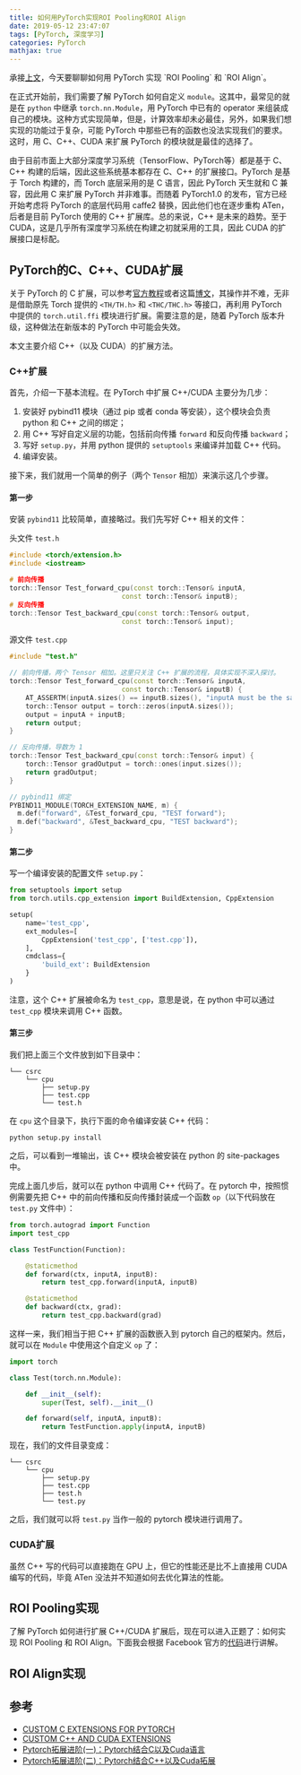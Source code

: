 ```yaml
---
title: 如何用PyTorch实现ROI Pooling和ROI Align
date: 2019-05-12 23:47:07
tags: [PyTorch, 深度学习]
categories: PyTorch
mathjax: true
---
```


承接[上文]([http://jermmy.xyz/2019/04/12/2019-4-12-paper-notes-mask-rcnn/](http://jermmy.xyz/2019/04/12/2019-4-12-paper-notes-mask-rcnn/))，今天要聊聊如何用 PyTorch 实现 `ROI Pooling` 和 `ROI Align`。

在正式开始前，我们需要了解 PyTorch 如何自定义 `module`。这其中，最常见的就是在 `python` 中继承 `torch.nn.Module`，用 PyTorch 中已有的 operator 来组装成自己的模块。这种方式实现简单，但是，计算效率却未必最佳，另外，如果我们想实现的功能过于复杂，可能 PyTorch 中那些已有的函数也没法实现我们的要求。这时，用 C、C++、CUDA 来扩展 PyTorch 的模块就是最佳的选择了。

由于目前市面上大部分深度学习系统（TensorFlow、PyTorch等）都是基于 C、C++ 构建的后端，因此这些系统基本都存在 C、C++ 的扩展接口。PyTorch 是基于 Torch 构建的，而 Torch 底层采用的是 C 语言，因此 PyTorch 天生就和 C 兼容，因此用 C 来扩展 PyTorch 并非难事。而随着 PyTorch1.0 的发布，官方已经开始考虑将 PyTorch 的底层代码用 caffe2 替换，因此他们也在逐步重构 ATen，后者是目前 PyTorch 使用的 C++ 扩展库。总的来说，C++ 是未来的趋势。至于 CUDA，这是几乎所有深度学习系统在构建之初就采用的工具，因此 CUDA 的扩展接口是标配。

<!--more-->

## PyTorch的C、C++、CUDA扩展

关于 PyTorch 的 C 扩展，可以参考[官方教程](https://pytorch.org/tutorials/advanced/c_extension.html)或者这篇[博文](https://oldpan.me/archives/pytorch-combine-c-and-cuda)，其操作并不难，无非是借助原先 Torch 提供的 `<TH/TH.h>` 和 `<THC/THC.h>` 等接口，再利用 PyTorch 中提供的 `torch.util.ffi` 模块进行扩展。需要注意的是，随着 PyTorch 版本升级，这种做法在新版本的 PyTorch 中可能会失效。

本文主要介绍 C++（以及 CUDA）的扩展方法。

### C++扩展

首先，介绍一下基本流程。在 PyTorch 中扩展 C++/CUDA 主要分为几步：

1. 安装好 pybind11 模块（通过 pip 或者 conda 等安装），这个模块会负责 python 和 C++ 之间的绑定；
2. 用 C++ 写好自定义层的功能，包括前向传播 `forward` 和反向传播 `backward`；
3. 写好 `setup.py`，并用 python 提供的 `setuptools` 来编译并加载 C++ 代码。
4. 编译安装。

接下来，我们就用一个简单的例子（两个 `Tensor` 相加）来演示这几个步骤。

#### 第一步

安装 `pybind11` 比较简单，直接略过。我们先写好 C++ 相关的文件：

头文件 `test.h`

```C++
#include <torch/extension.h>
#include <iostream>

# 前向传播
torch::Tensor Test_forward_cpu(const torch::Tensor& inputA,
                            const torch::Tensor& inputB);
# 反向传播
torch::Tensor Test_backward_cpu(const torch::Tensor& output,
                            const torch::Tensor& input);
```

源文件 `test.cpp`

```c++
#include "test.h"

// 前向传播，两个 Tensor 相加。这里只关注 C++ 扩展的流程，具体实现不深入探讨。
torch::Tensor Test_forward_cpu(const torch::Tensor& inputA,
                            const torch::Tensor& inputB) {
    AT_ASSERTM(inputA.sizes() == inputB.sizes(), "inputA must be the same size as inputB");
    torch::Tensor output = torch::zeros(inputA.sizes());
    output = inputA + inputB;
    return output;
}

// 反向传播，导数为 1
torch::Tensor Test_backward_cpu(const torch::Tensor& input) {
    torch::Tensor gradOutput = torch::ones(input.sizes());
    return gradOutput;
}

// pybind11 绑定
PYBIND11_MODULE(TORCH_EXTENSION_NAME, m) {
  m.def("forward", &Test_forward_cpu, "TEST forward");
  m.def("backward", &Test_backward_cpu, "TEST backward");
}

```

#### 第二步

写一个编译安装的配置文件 `setup.py`：

```python
from setuptools import setup
from torch.utils.cpp_extension import BuildExtension, CppExtension

setup(
    name='test_cpp',
    ext_modules=[
        CppExtension('test_cpp', ['test.cpp']),
    ],
    cmdclass={
        'build_ext': BuildExtension
    }
)
```

注意，这个 C++ 扩展被命名为 `test_cpp`，意思是说，在 python 中可以通过 `test_cpp` 模块来调用 C++ 函数。

#### 第三步

我们把上面三个文件放到如下目录中：

```shell
└── csrc
    └── cpu
        ├── setup.py
        ├── test.cpp
        └── test.h
```

在 `cpu` 这个目录下，执行下面的命令编译安装 C++ 代码：

```shell
python setup.py install
```

之后，可以看到一堆输出，该 C++ 模块会被安装在 python 的 site-packages 中。

完成上面几步后，就可以在 python 中调用 C++ 代码了。在 pytorch 中，按照惯例需要先把 C++ 中的前向传播和反向传播封装成一个函数 `op`（以下代码放在 `test.py` 文件中）：

```python
from torch.autograd import Function
import test_cpp

class TestFunction(Function):

    @staticmethod
    def forward(ctx, inputA, inputB):
        return test_cpp.forward(inputA, inputB)

    @staticmethod
    def backward(ctx, grad):
        return test_cpp.backward(grad)
```

这样一来，我们相当于把 C++ 扩展的函数嵌入到 pytorch 自己的框架内。然后，就可以在 `Module` 中使用这个自定义 `op` 了：

```python
import torch

class Test(torch.nn.Module):

    def __init__(self):
        super(Test, self).__init__()

    def forward(self, inputA, inputB):
        return TestFunction.apply(inputA, inputB)
```

现在，我们的文件目录变成：

```shell
└── csrc
    └── cpu
        ├── setup.py
        ├── test.cpp
        ├── test.h
        └── test.py
```

之后，我们就可以将 `test.py` 当作一般的 pytorch 模块进行调用了。

### CUDA扩展

虽然 C++ 写的代码可以直接跑在 GPU 上，但它的性能还是比不上直接用 CUDA 编写的代码，毕竟 ATen 没法并不知道如何去优化算法的性能。



## ROI Pooling实现

了解 PyTorch 如何进行扩展 C++/CUDA 扩展后，现在可以进入正题了：如何实现 ROI Pooling 和 ROI Align。下面我会根据 Facebook 官方的[代码](https://github.com/facebookresearch/maskrcnn-benchmark)进行讲解。



## ROI Align实现

## 参考

+ [CUSTOM C EXTENSIONS FOR PYTORCH](https://pytorch.org/tutorials/advanced/c_extension.html)
+ [CUSTOM C++ AND CUDA EXTENSIONS](https://pytorch.org/tutorials/advanced/cpp_extension.html)
+ [Pytorch拓展进阶(一)：Pytorch结合C以及Cuda语言](https://oldpan.me/archives/pytorch-combine-c-and-cuda)
+ [Pytorch拓展进阶(二)：Pytorch结合C++以及Cuda拓展](https://oldpan.me/archives/pytorch-cuda-c-plus-plus)